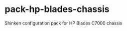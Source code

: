 pack-hp-blades-chassis
======================

Shinken configuration pack for HP Blades C7000 chassis
